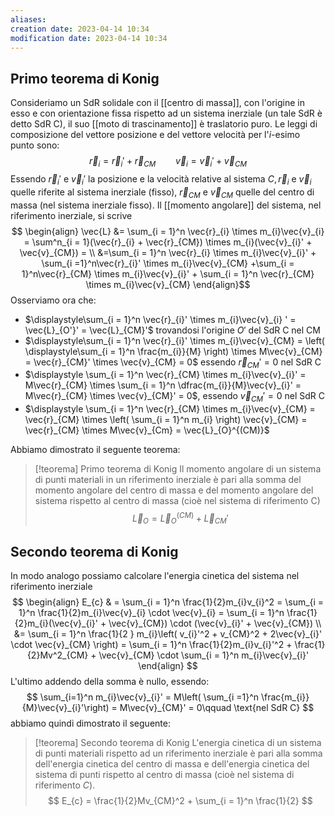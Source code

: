 ```yaml
---
aliases: 
creation date: 2023-04-14 10:34
modification date: 2023-04-14 10:34
---
```


## Primo teorema di Konig

Consideriamo un SdR solidale con il [[centro di massa]], con l'origine in esso e con orientazione fissa rispetto ad un sistema inerziale (un tale SdR è detto SdR C), il suo [[moto di trascinamento]]  è traslatorio puro.
Le leggi di composizione del vettore posizione e del vettore velocità per l'$i$-esimo punto sono:
$$ \vec{r}_{i} = \vec{r}_{i}' + \vec{r}_{CM}\qquad \vec{v}_{i} = \vec{v}_{i}' + \vec{v}_{CM}$$
Essendo $\vec{r}_{i}'$ e $\vec{v}_{i}'$ la posizione e la velocità relative al sistema $C, \vec{r}_{i}$ e $\vec{v}_{i}$ quelle riferite al sistema inerziale (fisso), $\vec{r}_{CM}$ e $\vec{v}_{CM}$ quelle del centro di massa (nel sistema inerziale fisso).
Il [[momento angolare]] del sistema, nel riferimento inerziale, si scrive
$$ \begin{align}
\vec{L} &= \sum_{i = 1}^n \vec{r}_{i} \times m_{i}\vec{v}_{i} = \sum^n_{i = 1}(\vec{r}_{i} + \vec{r}_{CM}) \times m_{i}(\vec{v}_{i}' + \vec{v}_{CM}) =  \\
&=\sum_{i = 1}^n \vec{r}_{i} \times m_{i}\vec{v}_{i}' + \sum_{i  =1}^n\vec{r}_{i}' \times m_{i}\vec{v}_{CM} +\sum_{i = 1}^n\vec{r}_{CM} \times m_{i}\vec{v}_{i}' + \sum_{i = 1}^n \vec{r}_{CM} \times m_{i}\vec{v}_{CM}
\end{align}$$
Osserviamo ora che:
- $\displaystyle\sum_{i = 1}^n \vec{r}_{i}' \times m_{i}\vec{v}_{i} ' = \vec{L}_{O'}' = \vec{L}_{CM}'$ trovandosi l'origine $O'$ del SdR C nel CM
- $\displaystyle\sum_{i = 1}^n \vec{r}_{i}' \times m_{i}\vec{v}_{CM} = \left( \displaystyle\sum_{i = 1}^n \frac{m_{i}}{M} \right) \times M\vec{v}_{CM} = \vec{r}_{CM}' \times \vec{v}_{CM} = 0$ essendo $\vec{r}_{CM}' = 0$ nel SdR C
- $\displaystyle \sum_{i = 1}^n \vec{r}_{CM} \times m_{i}\vec{v}_{i}' = M\vec{r}_{CM} \times \sum_{i = 1}^n \dfrac{m_{i}}{M}\vec{v}_{i}' = M\vec{r}_{CM} \times \vec{v}_{CM}' = 0$, essendo $\vec{v}_{CM}' = 0$ nel SdR C
- $\displaystyle \sum_{i = 1}^n \vec{r}_{CM} \times m_{i}\vec{v}_{CM} = \vec{r}_{CM} \times \left( \sum_{i = 1}^n m_{i} \right) \vec{v}_{CM} = \vec{r}_{CM} \times M\vec{v}_{Cm} = \vec{L}_{O}^{(CM)}$

Abbiamo dimostrato il seguente teorema:

>[!teorema] Primo teorema di Konig
>Il momento angolare di un sistema di punti materiali in un riferimento inerziale è pari alla somma del momento angolare del centro di massa e del momento angolare del sistema rispetto al centro di massa (cioè nel sistema di riferimento C)
>$$ \vec{L}_{O} = \vec{L}_{O}^{(CM)} + \vec{L}_{CM}' $$


## Secondo teorema di Konig
In modo analogo possiamo calcolare l'energia cinetica del sistema nel riferimento inerziale
$$ \begin{align}
E_{c}  & = \sum_{i = 1}^n \frac{1}{2}m_{i}v_{i}^2 = \sum_{i = 1}^n \frac{1}{2}m_{i}\vec{v}_{i} \cdot \vec{v}_{i} = \sum_{i = 1}^n \frac{1}{2}m_{i}(\vec{v}_{i}' + \vec{v}_{CM}) \cdot (\vec{v}_{i}' + \vec{v}_{CM})
 \\
&= \sum_{i = 1}^n \frac{1}{2 } m_{i}\left( v_{i}'^2 + v_{CM}^2 + 2\vec{v}_{i}' \cdot \vec{v}_{CM}  \right) = \sum_{i = 1}^n \frac{1}{2}m_{i}v_{i}'^2 + \frac{1}{2}Mv^2_{CM} + \vec{v}_{CM} \cdot \sum_{i = 1}^n m_{i}\vec{v}_{i}'
\end{align} $$
L'ultimo addendo della somma è nullo, essendo:
$$ \sum_{i=1}^n m_{i}\vec{v}_{i}' = M\left( \sum_{i =1}^n \frac{m_{i}}{M}\vec{v}_{i}'\right) = M\vec{v}_{CM}' = 0\qquad \text{nel SdR C} $$
abbiamo quindi dimostrato il seguente:

>[!teorema] Secondo teorema di Konig
>L'energia cinetica di un sistema di punti materiali rispetto ad un riferimento inerziale è pari alla somma dell'energia cinetica del centro di massa e dell'energia cinetica del sistema di punti rispetto al centro di massa (cioè nel sistema di riferimento $C$).
>$$ E_{c} = \frac{1}{2}Mv_{CM}^2 + \sum_{i = 1}^n \frac{1}{2} $$